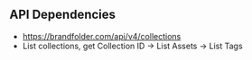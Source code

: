 ###

## API Dependencies

- https://brandfolder.com/api/v4/collections
- List collections, get Collection ID -> List Assets -> List Tags


